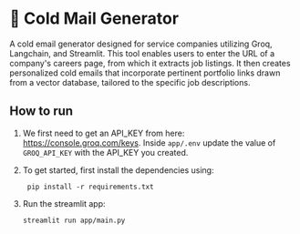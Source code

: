 # 📧 Cold Mail Generator
A cold email generator designed for service companies utilizing Groq, Langchain, and Streamlit. This tool enables users to enter the URL of a company's careers page, from which it extracts job listings. It then creates personalized cold emails that incorporate pertinent portfolio links drawn from a vector database, tailored to the specific job descriptions.

## How to run
1. We first need to get an API_KEY from here: https://console.groq.com/keys. Inside `app/.env` update the value of `GROQ_API_KEY` with the API_KEY you created. 


2. To get started, first install the dependencies using:
    ```commandline
     pip install -r requirements.txt
    ```
   
3. Run the streamlit app:
   ```commandline
   streamlit run app/main.py
   ```
   
